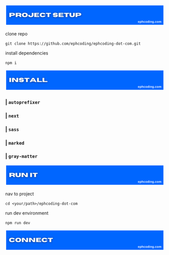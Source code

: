 ![install ephcoding.com](./public/readme_install.png)

clone repo

```shell
git clone https://github.com/ephcoding/ephcoding-dot-com.git
```

install dependencies

```shell
npm i
```

![ephcoding.com build tools](./public/readme_setup.png)

### **| `autoprefixer`**

### **| `next`**

### **| `sass`**

### **| `marked`**

### **| `gray-matter`**

![use ephcoding.com](./public/readme_run-it.png)

nav to project

```shell
cd <your/path>/ephcoding-dot-com
```

run dev environment

```shell
npm run dev
```

![contribute to ephcoding.com](./public/readme_connect.png)
